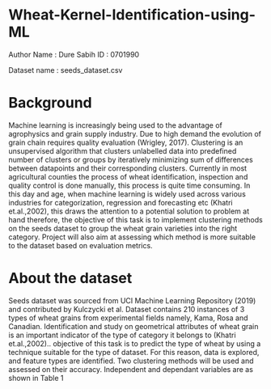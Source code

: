 # Wheat-Kernel-Identification-using-ML

Author Name : Dure Sabih
ID : 0701990

Dataset name : seeds_dataset.csv

# Background

Machine learning is increasingly being used to the advantage of agrophysics and grain supply industry. 
Due to high demand the evolution of grain chain requires quality evaluation (Wrigley, 2017). 
Clustering is an unsupervised algorithm that clusters unlabelled data into predefined number of clusters 
or groups by iteratively minimizing sum of differences between datapoints and their corresponding 
clusters. 
Currently in most agricultural counties the process of wheat identification, inspection and quality 
control is done manually, this process is quite time consuming. In this day and age, when machine 
learning is widely used across various industries for categorization, regression and forecasting etc 
(Khatri et.al.,2002), this draws the attention to a potential solution to problem at hand therefore, the 
objective of this task is to implement clustering methods on the seeds dataset to group the wheat grain 
varieties into the right category. Project will also aim at assessing which method is more suitable to 
the dataset based on evaluation metrics.

# About the dataset

Seeds dataset was sourced from UCI Machine Learning Repository (2019) and contributed by 
Kulczycki et al. Dataset contains 210 instances of 3 types of wheat grains from experimental fields 
namely, Kama, Rosa and Canadian. Identification and study on geometrical attributes of wheat grain 
is an important indicator of the type of category it belongs to (Khatri et.al.,2002).. objective of this 
task is to predict the type of wheat by using a technique suitable for the type of dataset. For this reason, 
data is explored, and feature types are identified. Two clustering methods will be used and assessed 
on their accuracy. Independent and dependant variables are as shown in Table 1

